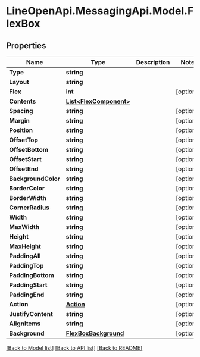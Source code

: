 # LineOpenApi.MessagingApi.Model.FlexBox

## Properties

Name | Type | Description | Notes
------------ | ------------- | ------------- | -------------
**Type** | **string** |  | 
**Layout** | **string** |  | 
**Flex** | **int** |  | [optional] 
**Contents** | [**List&lt;FlexComponent&gt;**](FlexComponent.md) |  | 
**Spacing** | **string** |  | [optional] 
**Margin** | **string** |  | [optional] 
**Position** | **string** |  | [optional] 
**OffsetTop** | **string** |  | [optional] 
**OffsetBottom** | **string** |  | [optional] 
**OffsetStart** | **string** |  | [optional] 
**OffsetEnd** | **string** |  | [optional] 
**BackgroundColor** | **string** |  | [optional] 
**BorderColor** | **string** |  | [optional] 
**BorderWidth** | **string** |  | [optional] 
**CornerRadius** | **string** |  | [optional] 
**Width** | **string** |  | [optional] 
**MaxWidth** | **string** |  | [optional] 
**Height** | **string** |  | [optional] 
**MaxHeight** | **string** |  | [optional] 
**PaddingAll** | **string** |  | [optional] 
**PaddingTop** | **string** |  | [optional] 
**PaddingBottom** | **string** |  | [optional] 
**PaddingStart** | **string** |  | [optional] 
**PaddingEnd** | **string** |  | [optional] 
**Action** | [**Action**](Action.md) |  | [optional] 
**JustifyContent** | **string** |  | [optional] 
**AlignItems** | **string** |  | [optional] 
**Background** | [**FlexBoxBackground**](FlexBoxBackground.md) |  | [optional] 

[[Back to Model list]](../README.md#documentation-for-models) [[Back to API list]](../README.md#documentation-for-api-endpoints) [[Back to README]](../README.md)

